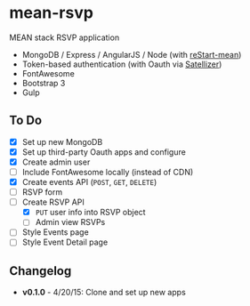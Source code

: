 # mean-rsvp

MEAN stack RSVP application

* MongoDB / Express / AngularJS / Node (with [reStart-mean](https://github.com/kmaida/reStart-mean))
* Token-based authentication (with Oauth via [Satellizer](https://github.com/sahat/satellizer))
* FontAwesome
* Bootstrap 3
* Gulp

## To Do

- [x] Set up new MongoDB
- [x] Set up third-party Oauth apps and configure
- [x] Create admin user
- [ ] Include FontAwesome locally (instead of CDN)
- [x] Create events API (`POST`, `GET`, `DELETE`)
- [ ] RSVP form
- [ ] Create RSVP API  
  - [x] `PUT` user info into RSVP object
  - [ ] Admin view RSVPs
- [ ] Style Events page
- [ ] Style Event Detail page
 
## Changelog
 
* **v0.1.0** - 4/20/15: Clone and set up new apps